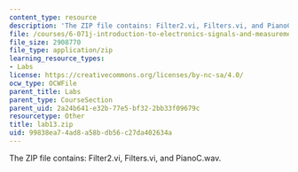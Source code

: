 ```yaml
---
content_type: resource
description: 'The ZIP file contains: Filter2.vi, Filters.vi, and PianoC.wav.'
file: /courses/6-071j-introduction-to-electronics-signals-and-measurement-spring-2006/99838ea74ad8a58bdb56c27da402634a_lab13.zip
file_size: 2908770
file_type: application/zip
learning_resource_types:
- Labs
license: https://creativecommons.org/licenses/by-nc-sa/4.0/
ocw_type: OCWFile
parent_title: Labs
parent_type: CourseSection
parent_uid: 2a24b641-e32b-77e5-bf32-2bb33f09679c
resourcetype: Other
title: lab13.zip
uid: 99838ea7-4ad8-a58b-db56-c27da402634a
---
```

The ZIP file contains: Filter2.vi, Filters.vi, and PianoC.wav.